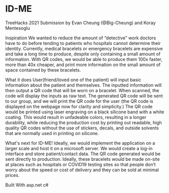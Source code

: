 # ID-ME
TreeHacks 2021 Submission by Evan Cheung (@Big-Cheung) and Koray Mentesoglu

Inspiration
We wanted to reduce the amount of “detective” work doctors have to do before tending to patients who hospitals cannot determine their identity. Currently, medical bracelets or emergency bracelets are expensive and take a long time to produce, despite only containing a small amount of information. With QR codes, we would be able to produce them 100x faster, more than 40x cheaper, and print more information on the small amount of space contained by these bracelets.

What it does
User(friend/loved one of the patient) will input basic information about the patient and themselves. The inputted information will then output a QR code that will be worn on a bracelet. When scanned, the code will display the inputs as raw text. The generated QR code will be sent to our group, and we will print the QR code for the user (the QR code is displayed on the webpage now for clarity and simplicity.) The QR code would be printed using laser engraving on a black silicone band with a white coating. This would result in unfadeable colors, resulting in a longer durability, while reducing the production cost by printing out readable, high quality QR codes without the use of stickers, decals, and outside solvents that are normally used in printing on silicone.

What's next for ID-ME!
Ideally, we would implement the application on a larger scale and host it on a microsoft server. We would create a log-in interface and store patient/contact data. The QR code generated would be sent directly to production. Ideally, these bracelets would be made on-site at places such as hospitals or COVID19 testing sites so that people don’t worry about the speed or cost of delivery and they can be sold at minimal prices.

Built With
asp.net
c#

